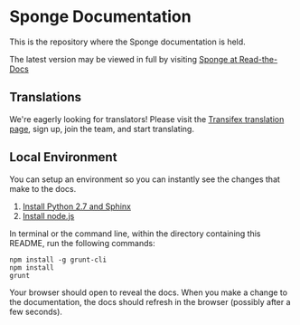 # Sponge Documentation

This is the repository where the Sponge documentation is held.


The latest version may be viewed in full by visiting [Sponge at Read-the-Docs](https://docs.spongepowered.org/)

## Translations

We're eagerly looking for translators! Please visit the [Transifex translation page](https://www.transifex.com/projects/p/sponge-docs/), sign up, join the team, and start translating.

## Local Environment

You can setup an environment so you can instantly see the changes that make to the docs.

1. [Install Python 2.7 and Sphinx](http://sphinx-doc.org/latest/install.html)
2. [Install node.js](http://nodejs.org/download/)

In terminal or the command line, within the directory containing this README, run the following commands:

	npm install -g grunt-cli
	npm install
	grunt

Your browser should open to reveal the docs. When you make a change to the documentation, the docs should refresh in the browser (possibly after a few seconds).
